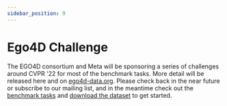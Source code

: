 ```yaml
---
sidebar_position: 9
---
```


# Ego4D Challenge

The EGO4D consortium and Meta will be sponsoring a series of challenges around CVPR '22 for most of the benchmark tasks.  More detail will be released here and on [ego4d-data.org](https://ego4d-data.org/).  Please check back in the near future or subscribe to our mailing list, and in the meantime check out the [benchmark tasks](./benchmarks/overview.md) and [download the dataset](./start-here.md) to get started.